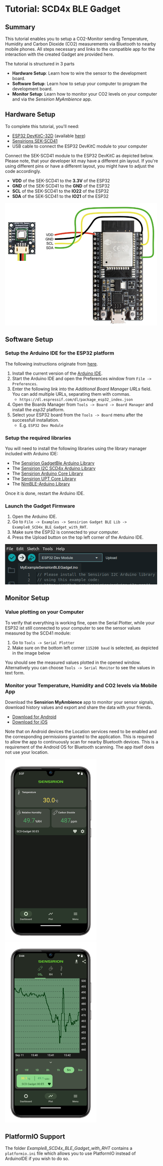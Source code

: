 # Tutorial: SCD4x BLE Gadget

## Summary

This tutorial enables you to setup a CO2-Monitor sending Temperature, Humidity and Carbon Dioxide (CO2) measurements via
Bluetooth to nearby mobile phones. All steps necessary and links to the compatible app for the interaction with the
created Gadget are provided here.

The tutorial is structured in 3 parts

- **Hardware Setup**: Learn how to wire the sensor to the development board.
- **Software Setup**: Learn how to setup your computer to program the development board.
- **Monitor Setup**: Learn how to monitor your CO2 levels on your computer and via the _Sensirion MyAmbience_ app.

## Hardware Setup

To complete this tutorial, you'll need:

- [ESP32 DevKitC-32D](https://www.espressif.com/en/products/devkits/esp32-devkitc) (available [here](https://www.digikey.com/en/products/detail/espressif-systems/ESP32-DEVKITC-32D/9356990))
- [Sensirions SEK-SCD41](https://developer.sensirion.com/sensirion-products/scd4x-co2-sensors/)
- USB cable to connect the ESP32 DevKitC module to your computer

Connect the SEK-SCD41 module to the ESP32 DevKitC as depicted below. Please note, that your developer kit may have a
different pin layout. If you're using different pins or have a different layout, you might have to adjust the code
accordingly.

- **VDD** of the SEK-SCD41 to the **3.3V** of the ESP32
- **GND** of the SEK-SCD41 to the **GND** of the ESP32
- **SCL** of the SEK-SCD41 to the **IO22** of the ESP32
- **SDA** of the SEK-SCD41 to the **IO21** of the ESP32

<img src="images/SCD4x_hardware_setup.png" width="500">

## Software Setup

### Setup the Arduino IDE for the ESP32 platform

The following instructions originate from [here](https://github.com/espressif/arduino-esp32).

1. Install the current version of the [Arduino IDE](https://www.arduino.cc/en/software).
2. Start the Arduino IDE and open the Preferences window from `File -> Preferences`.
3. Enter the following link into the _Additional Board Manager URLs_ field. You can add multiple URLs, separating them
   with commas.
   - `https://dl.espressif.com/dl/package_esp32_index.json`
4. Open the Boards Manager from `Tools -> Board -> Board Manager` and install the _esp32_ platform.
5. Select your ESP32 board from the `Tools -> Board` menu after the successfull installation.
   - E.g. `ESP32 Dev Module`

### Setup the required libraries

You will need to install the following libraries using the library manager included with Arduino IDE:

- The [Sensirion GadgetBle Arduino Library](https://github.com/Sensirion/Sensirion_GadgetBle_Arduino_Library)
- The [Sensirion I2C SCD4x Arduino Library](https://github.com/Sensirion/arduino-i2c-scd4x)
- The [Sensirion Arduino Core Library](https://github.com/Sensirion/arduino-core)
- The [Sensirion UPT Core Library](https://github.com/Sensirion/upt-core)
- The [NimBLE-Arduino Library](https://github.com/h2zero/NimBLE-Arduino)

Once it is done, restart the Arduino IDE.

### Launch the Gadget Firmware

1. Open the Arduino IDE.
2. Go to `File -> Examples -> Sensirion Gadget BLE Lib -> Example8_SCD4x_BLE_Gadget_with_RHT`.
3. Make sure the ESP32 is connected to your computer.
4. Press the Upload button on the top left corner of the Arduino IDE.

<img src="images/Arduino-upload-button.png" width="500">

## Monitor Setup

### Value plotting on your Computer

To verify that everything is working fine, open the Serial Plotter, while your ESP32 ist still connected to your
computer to see the sensor values measured by the SCD41 module:

1. Go to `Tools -> Serial Plotter`
2. Make sure on the bottom left corner `115200 baud` is selected, as depicted in the image below

You should see the measured values plotted in the opened window. Alternatively you can choose `Tools -> Serial Monitor`
to see the values in text form.

### Monitor your Temperature, Humidity and CO2 levels via Mobile App

Download the **Sensirion MyAmbience** app to monitor your sensor signals, download history values and export and share
the data with your friends.

- [Download for Android](https://play.google.com/store/apps/details?id=com.sensirion.myam)
- [Download for iOS](https://apps.apple.com/ch/app/id1529131572)

Note that on Android devices the Location services need to be enabled and the corresponding permissions granted to the
application. This is required to allow the app to continuously scan for nearby Bluetooth devices. This is a requirement
of the Android OS for Bluetooth scanning. The app itself does not use your location.

<img src="images/myam-scd30-dashboard.png" width="300">
<img src="images/myam-scd30-plot.png" width="300">

## PlatformIO Support

The folder _Example8_SCD4x_BLE_Gadget_with_RHT_ contains a `platformio.ini` file which allows you to use PlatformIO instead of ArduinoIDE if you wish to do so.

